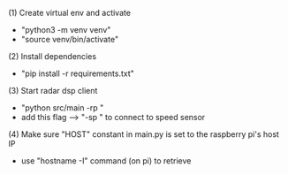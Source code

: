 (1) Create virtual env and activate
- "python3 -m venv venv"
- "source venv/bin/activate"

(2) Install dependencies
- "pip install -r requirements.txt"

(3) Start radar dsp client
- "python src/main -rp <rada-port>"
- add this flag --> "-sp <speed-port>" to connect to speed sensor

(4) Make sure "HOST" constant in main.py is set to the raspberry pi's host IP
- use "hostname -I" command (on pi) to retrieve 